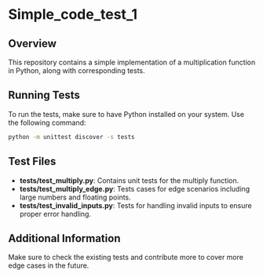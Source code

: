 # Simple_code_test_1

## Overview
This repository contains a simple implementation of a multiplication function in Python, along with corresponding tests.

## Running Tests
To run the tests, make sure to have Python installed on your system. Use the following command: 

```bash
python -m unittest discover -s tests
```

## Test Files
- **tests/test_multiply.py**: Contains unit tests for the multiply function.
- **tests/test_multiply_edge.py**: Tests cases for edge scenarios including large numbers and floating points.
- **tests/test_invalid_inputs.py**: Tests for handling invalid inputs to ensure proper error handling.

## Additional Information
Make sure to check the existing tests and contribute more to cover more edge cases in the future.